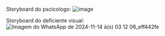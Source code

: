 Storyboard do pscicologo:
![image](https://github.com/user-attachments/assets/714a8e17-b23b-4823-bca3-6ab85b7ab500)

Storyboard do deficiente visual:
![Imagem do WhatsApp de 2024-11-14 à(s) 03 12 06_eff442fe](https://github.com/user-attachments/assets/96ff6770-6214-40b6-b855-ae952ac31f97)



